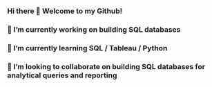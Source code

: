 ### Hi there 👋 Welcome to my Github!
###
### 🔭 I’m currently working on **building SQL databases**
### 🌱 I’m currently learning **SQL / Tableau / Python**
### 👯 I’m looking to collaborate on **building SQL databases for analytical queries and reporting**
<!--
**adessoliers/adessoliers** is a ✨ _special_ ✨ repository because its `README.md` (this file) appears on your GitHub profile.

Here are some ideas to get you started:


-->
